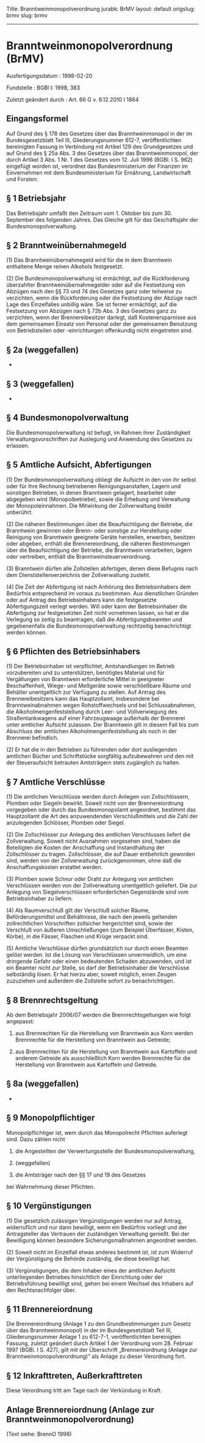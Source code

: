 Title: Branntweinmonopolverordnung
jurabk: BrMV
layout: default
origslug: brmv
slug: brmv

---

# Branntweinmonopolverordnung (BrMV)

Ausfertigungsdatum
:   1998-02-20

Fundstelle
:   BGBl I: 1998, 383

Zuletzt geändert durch
:   Art. 66 G v. 8.12.2010 I 1864


## Eingangsformel

Auf Grund des § 178 des Gesetzes über das Branntweinmonopol in der im
Bundesgesetzblatt Teil III, Gliederungsnummer 612-7, veröffentlichten
bereinigten Fassung in Verbindung mit Artikel 129 des Grundgesetzes
und auf Grund des § 25a Abs. 3 des Gesetzes über das
Branntweinmonopol, der durch Artikel 3 Abs. 1 Nr. 1 des Gesetzes vom
12\. Juli 1996 (BGBl. I S. 962) eingefügt worden ist, verordnet das
Bundesministerium der Finanzen im Einvernehmen mit dem
Bundesministerium für Ernährung, Landwirtschaft und Forsten:


## § 1 Betriebsjahr

Das Betriebsjahr umfaßt den Zeitraum vom 1. Oktober bis zum 30.
September des folgenden Jahres. Das Gleiche gilt für das Geschäftsjahr
der Bundesmonopolverwaltung.


## § 2 Branntweinübernahmegeld

(1) Das Branntweinübernahmegeld wird für die in dem Branntwein
enthaltene Menge reinen Alkohols festgesetzt.

(2) Die Bundesmonopolverwaltung ist ermächtigt, auf die Rückforderung
überzahlter Branntweinübernahmegelder oder auf die Festsetzung von
Abzügen nach den §§ 73 und 74 des Gesetzes ganz oder teilweise zu
verzichten, wenn die Rückforderung oder die Festsetzung der Abzüge
nach Lage des Einzelfalles unbillig wäre. Sie ist ferner ermächtigt,
auf die Festsetzung von Abzügen nach § 72b Abs. 3 des Gesetzes ganz zu
verzichten, wenn der Brennereibesitzer darlegt, daß Kostenersparnisse
aus dem gemeinsamen Einsatz von Personal oder der gemeinsamen
Benutzung von Betriebsteilen oder -einrichtungen offenkundig nicht
eingetreten sind.


## § 2a (weggefallen)

-


## § 3 (weggefallen)

-


## § 4 Bundesmonopolverwaltung

Die Bundesmonopolverwaltung ist befugt, im Rahmen ihrer Zuständigkeit
Verwaltungsvorschriften zur Auslegung und Anwendung des Gesetzes zu
erlassen.


## § 5 Amtliche Aufsicht, Abfertigungen

(1) Der Bundesmonopolverwaltung obliegt die Aufsicht in den von ihr
selbst oder für ihre Rechnung betriebenen Reinigungsanstalten, Lagern
und sonstigen Betrieben, in denen Branntwein gelagert, bearbeitet oder
abgegeben wird (Monopolbetriebe), sowie die Erhebung und Verwaltung
der Monopoleinnahmen. Die Mitwirkung der Zollverwaltung bleibt
unberührt.

(2) Die näheren Bestimmungen über die Beaufsichtigung der Betriebe,
die Branntwein gewinnen oder Brenn- oder sonstige zur Herstellung oder
Reinigung von Branntwein geeignete Geräte herstellen, erwerben,
besitzen oder abgeben, enthält die Brennereiordnung, die näheren
Bestimmungen über die Beaufsichtigung der Betriebe, die Branntwein
verarbeiten, lagern oder vertreiben, enthält die
Branntweinsteuerverordnung.

(3) Branntwein dürfen alle Zollstellen abfertigen, denen diese
Befugnis nach dem Dienststellenverzeichnis der Zollverwaltung zusteht.

(4) Die Zeit der Abfertigung ist nach Anhörung des Betriebsinhabers
dem Bedürfnis entsprechend im voraus zu bestimmen. Aus dienstlichen
Gründen oder auf Antrag des Betriebsinhabers kann die festgesetzte
Abfertigungszeit verlegt werden. Will oder kann der Betriebsinhaber
die Abfertigung zur festgesetzten Zeit nicht vornehmen lassen, so hat
er die Verlegung so zeitig zu beantragen, daß die Abfertigungsbeamten
und gegebenenfalls die Bundesmonopolverwaltung rechtzeitig
benachrichtigt werden können.


## § 6 Pflichten des Betriebsinhabers

(1) Der Betriebsinhaber ist verpflichtet, Amtshandlungen im Betrieb
vorzubereiten und zu unterstützen, benötigtes Material und für
Vergällungen von Branntwein erforderliche Mittel in geeigneter
Beschaffenheit, Wiege- und Meßgeräte sowie verschließbare Räume und
Behälter unentgeltlich zur Verfügung zu stellen. Auf Antrag des
Brennereibesitzers kann das Hauptzollamt, insbesondere bei
Branntweinabnahmen wegen Rohstoffwechsels und bei Schlussabnahmen, die
Alkoholmengenfeststellung durch Leer- und Vollverwiegung des
Straßentankwagens auf einer Fahrzeugwaage außerhalb der Brennerei
unter amtlicher Aufsicht zulassen. Der Branntwein gilt in diesem Fall
bis zum Abschluss der amtlichen Alkoholmengenfeststellung als noch in
der Brennerei befindlich.

(2) Er hat die in den Betrieben zu führenden oder dort ausliegenden
amtlichen Bücher und Schriftstücke sorgfältig aufzubewahren und den
mit der Steueraufsicht betrauten Amtsträgern stets zugänglich zu
halten.


## § 7 Amtliche Verschlüsse

(1) Die amtlichen Verschlüsse werden durch Anlegen von Zollschlössern,
Plomben oder Siegeln bewirkt. Soweit nicht von der Brennereiordnung
vorgegeben oder durch das Bundesmonopolamt angeordnet, bestimmt das
Hauptzollamt die Art des anzuwendenden Verschlußmittels und die Zahl
der anzulegenden Schlösser, Plomben oder Siegel.

(2) Die Zollschlösser zur Anlegung des amtlichen Verschlusses liefert
die Zollverwaltung. Soweit nicht Ausnahmen vorgesehen sind, haben die
Beteiligten die Kosten der Anschaffung und Instandhaltung der
Zollschlösser zu tragen. Zollschlösser, die auf Dauer entbehrlich
geworden sind, werden von der Zollverwaltung zurückgenommen, ohne daß
die Anschaffungskosten erstattet werden.

(3) Plomben sowie Schnur oder Draht zur Anlegung von amtlichen
Verschlüssen werden von der Zollverwaltung unentgeltlich geliefert.
Die zur Anlegung von Siegelverschlüssen erforderlichen Gegenstände
sind vom Betriebsinhaber zu liefern.

(4) Als Raumverschluß gilt der Verschluß solcher Räume,
Beförderungsmittel und Behältnisse, die nach den jeweils geltenden
zollrechtlichen Vorschriften zollsicher hergerichtet sind, sowie der
Verschluß von äußeren Umschließungen (zum Beispiel Überfässer, Kisten,
Körbe), in die Fässer, Flaschen und Krüge verpackt sind.

(5) Amtliche Verschlüsse dürfen grundsätzlich nur durch einen Beamten
gelöst werden. Ist die Lösung von Verschlüssen unvermeidlich, um eine
dringende Gefahr oder einen bedeutenden Schaden abzuwenden, und ist
ein Beamter nicht zur Stelle, so darf der Betriebsinhaber die
Verschlüsse selbständig lösen. Er hat hierzu aber, soweit möglich,
einen Zeugen zuzuziehen und außerdem die Zollstelle sofort zu
benachrichtigen.


## § 8 Brennrechtsgeltung

Ab dem Betriebsjahr 2006/07 werden die Brennrechtsgeltungen wie folgt
angepasst:

1.  aus Brennrechten für die Herstellung von Branntwein aus Korn werden
    Brennrechte für die Herstellung von Branntwein aus Getreide;


2.  aus Brennrechten für die Herstellung von Branntwein aus Kartoffeln und
    anderem Getreide als ausschließlich Korn werden Brennrechte für die
    Herstellung von Branntwein aus Kartoffeln und Getreide.





## § 8a (weggefallen)

-


## § 9 Monopolpflichtiger

Monopolpflichtiger ist, wem durch das Monopolrecht Pflichten auferlegt
sind. Dazu zählen nicht

1.  die Angestellten der Verwertungsstelle der Bundesmonopolverwaltung,


2.  (weggefallen)


3.  die Amtsträger nach den §§ 17 und 19 des Gesetzes



bei Wahrnehmung dieser Pflichten.


## § 10 Vergünstigungen

(1) Die gesetzlich zulässigen Vergünstigungen werden nur auf Antrag,
widerruflich und nur dann bewilligt, wenn ein Bedürfnis vorliegt und
der Antragsteller das Vertrauen der zuständigen Verwaltung genießt.
Bei der Bewilligung können besondere Sicherungsmaßnahmen angeordnet
werden.

(2) Soweit nicht im Einzelfall etwas anderes bestimmt ist, ist zum
Widerruf der Vergünstigung die Behörde zuständig, die diese bewilligt
hat.

(3) Vergünstigungen, die dem Inhaber eines der amtlichen Aufsicht
unterliegenden Betriebes hinsichtlich der Einrichtung oder der
Betriebsführung bewilligt sind, gehen bei einem Wechsel des Inhabers
auf den Rechtsnachfolger über.


## § 11 Brennereiordnung

Die Brennereiordnung (Anlage 1 zu den Grundbestimmungen zum Gesetz
über das Branntweinmonopol) in der im Bundesgesetzblatt Teil III,
Gliederungsnummer Anlage 1 zu 612-7-1, veröffentlichten bereinigten
Fassung, zuletzt geändert durch Artikel 1 der Verordnung vom 28.
Februar 1997 (BGBl. I S. 427), gilt mit der Überschrift
„Brennereiordnung (Anlage zur Branntweinmonopolverordnung)” als Anlage
zu dieser Verordnung fort.


## § 12 Inkrafttreten, Außerkrafttreten

Diese Verordnung tritt am Tage nach der Verkündung in Kraft.


## Anlage Brennereiordnung (Anlage zur Branntweinmonopolverordnung)

(Text siehe: BrennO 1998)

